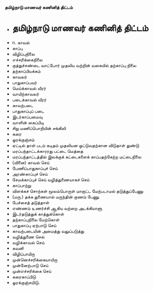 **தமிழ்நாடு மாணவர் கணினித் திட்டம்**
- # தமிழ்நாடு மாணவர் கணினித் திட்டம்
- n. காவல்
- காப்பு
- விழிப்புநிலை
- எச்சரிக்கைநிலை
- குத்துச்சண்டை வாட்போர் முதலிய வற்றின் வகையில் தற்காப்பு நிலை
- தற்காப்பியக்கம்
- காவலர்
- பாதுகாப்பவர்
- மெய்க்காவல் வீரர்
- வாயிற்காவலர்
- படைக்காவல் வீரர்
- காவற்படை
- பாதுகாப்புப் படை
- இடர்காப்பமைவு
- வாளின் கைப்பிடி
- சிறு மணிப்பொறியின் சங்கிலி
- கரை
- ஓரக்குஞ்சம்
- ஏட்டில் தாள் படம் கடிதம் முதலியன ஒட்டுவதற்கான விடுதாள் துண்டு
- மரப்பந்தாட்டக்காரரது பட்டை மெத்தை
- மரப்பந்தாட்டத்தில் இலக்குக் கட்டைகளைக் காப்பதற்கேற்ற மட்டைநிலை
- (வினை) காவல் செய்
- பேணிப்பாதுகாப்புச் செய்
- அரண்காப்புச் செய்
- சேமக்காப்புச் செய் வழித்துணையாகச் செய்
- காப்பாற்று
- விளக்கச் சொற்கள் மூலம்பொருள் மாறாட்ட மேற்படாமல் தடுத்துப்பேணு
- (மரு.) தக்க துணையால் மருந்தின் குணம் பேணு
- பேச்சைத் தடுத்தாள்
- எண்ணம் உணர்ச்சி ஆகிய வற்றை அடக்கியாளு
- இடர்தடுத்துக் காத்துக்கொள்
- தற்காப்புநிலை மேற்கொள்
- பாதுகாப்பு ஏற்பாடு செய்
- காவற்படையின் அமைத்து வலுப்படுத்து
- வழித்துணை செல்
- வழிக்காவல் செய்
- கவனி
- விழிப்பாயிரு
- முன்னெச்சரிக்கையாயிரு
- முன்னேற்பாடு செய்
- முன்எச்சரிக்கை செய்
- கரைகாப்பிடு
- ஓரக்குஞ்சமிடு.

